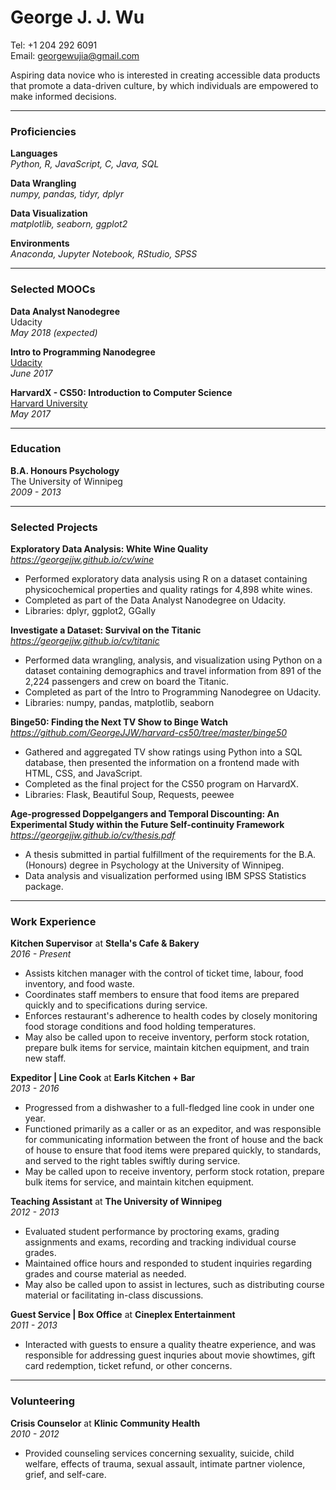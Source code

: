 # George J. J. Wu

Tel: +1 204 292 6091  
Email: georgewujia@gmail.com  

Aspiring data novice who is interested in creating accessible data products that promote a data-driven culture, by which individuals are empowered to make informed decisions.

---

### Proficiencies

**Languages**  
_Python, R, JavaScript, C, Java, SQL_

**Data Wrangling**  
_numpy, pandas, tidyr, dplyr_

**Data Visualization**  
_matplotlib, seaborn, ggplot2_

**Environments**  
_Anaconda, Jupyter Notebook, RStudio, SPSS_

---

### Selected MOOCs

**Data Analyst Nanodegree**  
Udacity  
_May 2018 (expected)_

**Intro to Programming Nanodegree**  
[Udacity](https://confirm.udacity.com/VJGDJCYG)  
_June 2017_

**HarvardX - CS50: Introduction to Computer Science**  
[Harvard University](https://courses.edx.org/certificates/e28baf03ed1f4a3f8f1a562da52b8804)  
_May 2017_

---

### Education

**B.A. Honours Psychology**  
The University of Winnipeg  
_2009 - 2013_

---
 
### Selected Projects 

**Exploratory Data Analysis: White Wine Quality**  
_<https://georgejjw.github.io/cv/wine>_

* Performed exploratory data analysis using R on a dataset containing physicochemical properties and quality ratings for 4,898 white wines.
* Completed as part of the Data Analyst Nanodegree on Udacity.
* Libraries: dplyr, ggplot2, GGally

**Investigate a Dataset: Survival on the Titanic**  
_<https://georgejjw.github.io/cv/titanic>_

* Performed data wrangling, analysis, and visualization using Python on a dataset containing demographics and travel information from 891 of the 2,224 passengers and crew on board the Titanic.
* Completed as part of the Intro to Programming Nanodegree on Udacity.
* Libraries: numpy, pandas, matplotlib, seaborn

**Binge50: Finding the Next TV Show to Binge Watch**  
_<https://github.com/GeorgeJJW/harvard-cs50/tree/master/binge50>_

* Gathered and aggregated TV show ratings using Python into a SQL database, then presented the information on a frontend made with HTML, CSS, and JavaScript.
* Completed as the final project for the CS50 program on HarvardX.
* Libraries: Flask, Beautiful Soup, Requests, peewee

**Age-progressed Doppelgangers and Temporal Discounting: An Experimental Study within the Future Self-continuity Framework**  
_<https://georgejjw.github.io/cv/thesis.pdf>_

* A thesis submitted in partial fulfillment of the requirements for the B.A. (Honours) degree in Psychology at the University of Winnipeg.
* Data analysis and visualization performed using IBM SPSS Statistics package.

---

### Work Experience

**Kitchen Supervisor** at **Stella's Cafe & Bakery**  
_2016 - Present_

* Assists kitchen manager with the control of ticket time, labour, food inventory, and food waste.
* Coordinates staff members to ensure that food items are prepared quickly and to specifications during service. 
* Enforces restaurant's adherence to health codes by closely monitoring food storage conditions and food holding temperatures.
* May also be called upon to receive inventory, perform stock rotation, prepare bulk items for service, maintain kitchen equipment, and train new staff.

**Expeditor | Line Cook** at **Earls Kitchen + Bar**  
_2013 - 2016_

* Progressed from a dishwasher to a full-fledged line cook in under one year.
* Functioned primarily as a caller or as an expeditor, and was responsible for communicating information between the front of house and the back of house to ensure that food items were prepared quickly, to standards, and served to the right tables swiftly during service.
* May be called upon to receive inventory, perform stock rotation, prepare bulk items for service, and maintain kitchen equipment.

**Teaching Assistant** at **The University of Winnipeg**  
_2012 - 2013_

* Evaluated student performance by proctoring exams, grading assignments and exams, recording and tracking individual course grades.
* Maintained office hours and responded to student inquiries regarding grades and course material as needed.
* May also be called upon to assist in lectures, such as distributing course material or facilitating in-class discussions.

**Guest Service | Box Office** at **Cineplex Entertainment**  
_2011 - 2013_

* Interacted with guests to ensure a quality theatre experience, and was responsible for addressing guest inquries about movie showtimes, gift card redemption, ticket refund, or other concerns.

---

### Volunteering

**Crisis Counselor** at **Klinic Community Health**  
_2010 - 2012_

* Provided counseling services concerning sexuality, suicide, child welfare, effects of trauma, sexual assault, intimate partner violence, grief, and self-care.
